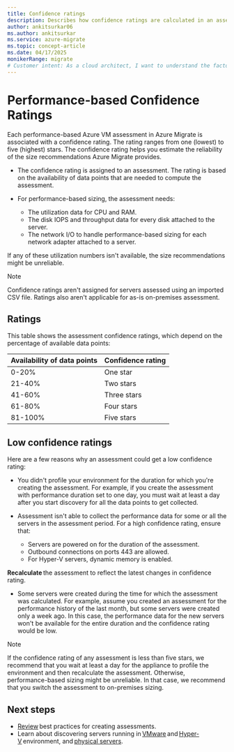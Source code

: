 ```yaml
---
title: Confidence ratings
description: Describes how confidence ratings are calculated in an assessment.
author: ankitsurkar06
ms.author: ankitsurkar
ms.service: azure-migrate
ms.topic: concept-article
ms.date: 04/17/2025
monikerRange: migrate
# Customer intent: As a cloud architect, I want to understand the factors influencing confidence ratings in performance-based assessments, so that I can ensure reliable size recommendations for virtual machines during migration planning.
---
```


# Performance-based Confidence Ratings

Each performance-based Azure VM assessment in Azure Migrate is associated with a confidence rating. The rating ranges from one (lowest) to five (highest) stars. The confidence rating helps you estimate the reliability of the size recommendations Azure Migrate provides. 

- The confidence rating is assigned to an assessment. The rating is based on the availability of data points that are needed to compute the assessment. 

- For performance-based sizing, the assessment needs: 

  - The utilization data for CPU and RAM. 
  - The disk IOPS and throughput data for every disk attached to the server. 
  - The network I/O to handle performance-based sizing for each network adapter attached to a server. 

If any of these utilization numbers isn't available, the size recommendations might be unreliable. 

>[!Note]
>Confidence ratings aren't assigned for servers assessed using an imported CSV file. Ratings also aren't applicable for as-is on-premises assessment. 

## Ratings 

This table shows the assessment confidence ratings, which depend on the percentage of available data points: 

**Availability of data points** | **Confidence rating** 
--- | --- 
0-20% | One star 
21-40% | Two stars 
41-60% | Three stars 
61-80% | Four stars 
81-100% | Five stars 

## Low confidence ratings 

Here are a few reasons why an assessment could get a low confidence rating: 

- You didn't profile your environment for the duration for which you're creating the assessment. For example, if you create the assessment with performance duration set to one day, you must wait at least a day after you start discovery for all the data points to get collected. 

- Assessment isn't able to collect the performance data for some or all the servers in the assessment period. For a high confidence rating, ensure that: 

  - Servers are powered on for the duration of the assessment.
  - Outbound connections on ports 443 are allowed.
  - For Hyper-V servers, dynamic memory is enabled.

**Recalculate** the assessment to reflect the latest changes in confidence rating. 

- Some servers were created during the time for which the assessment was calculated. For example, assume you created an assessment for the performance history of the last month, but some servers were created only a week ago. In this case, the performance data for the new servers won't be available for the entire duration and the confidence rating would be low. 

>[!Note]
>If the confidence rating of any assessment is less than five stars, we recommend that you wait at least a day for the appliance to profile the environment and then recalculate the assessment. Otherwise, performance-based sizing might be unreliable. In that case, we recommend that you switch the assessment to on-premises sizing. 

## Next steps 

- [Review](./best-practices-assessment.md) best practices for creating assessments. 
- Learn about discovering servers running in [VMware](./tutorial-discover-vmware.md) and [Hyper-V](./tutorial-discover-hyper-v.md) environment, and [physical servers](./tutorial-discover-physical.md). 
